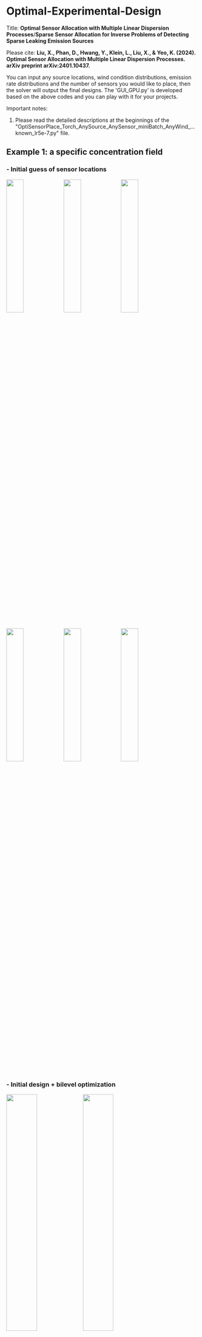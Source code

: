 # Optimal-Experimental-Design
Title: **Optimal Sensor Allocation with Multiple Linear Dispersion Processes**/**Sparse Sensor Allocation for Inverse Problems of Detecting Sparse Leaking Emission Sources**

Please cite:
**Liu, X., Phan, D., Hwang, Y., Klein, L., Liu, X., & Yeo, K. (2024). Optimal Sensor Allocation with Multiple Linear Dispersion Processes. arXiv preprint arXiv:2401.10437.**

You can input any source locations, wind condition distributions, emission rate distributions and the number of sensors you would like to place, then the solver will output the final designs. The 'GUI_GPU.py' is developed based on the above codes and you can play with it for your projects.

Important notes:
  1. Please read the detailed descriptions at the beginnings of the "OptiSensorPlace_Torch_AnySource_AnySensor_miniBatch_AnyWind_...known_lr5e-7.py" file.


## Example 1: a specific concentration field
### - Initial guess of sensor locations

<img src="https://github.com/user-attachments/assets/e9b07830-a72b-4cf0-abd4-9e49b8ec70ab" style="width:30%;"><img src="https://github.com/user-attachments/assets/83bfbe4e-f4e4-43a3-a8a1-38cf6c268638" style="width:30%;"><img src="https://github.com/user-attachments/assets/e415971d-4b7d-474f-b09b-d56b04ad68a6" style="width:30%;">

<img src="https://github.com/user-attachments/assets/5dbd52fb-ce1d-4491-973a-1f5d0e4a8e21" style="width:30%;"><img src="https://github.com/user-attachments/assets/cb2eaed0-d46e-4bd6-9007-b9cbf29816dd" style="width:30%;"><img src="https://github.com/user-attachments/assets/8cb072ed-c779-4f5f-92c8-80575928d9e7" style="width:30%;">

### - Initial design + bilevel optimization
<img src="https://github.com/user-attachments/assets/b6bdddb1-fee1-43b4-ab06-7e2c3ef891ec" style="width:40%;"><img src="https://github.com/user-attachments/assets/32b268d6-4486-470a-a86b-5d1c2662dc66" style="width:40%;">

## Example 2:  allocate 6 sensors for 10 sources
### - Objective value decreases

<p align="center">
<img src="https://github.com/user-attachments/assets/7337f65f-5be7-4678-84c9-baf21aa2a9ed" height="300"/><img src="https://github.com/user-attachments/assets/dadf49f8-5420-4ff5-8bbe-2e8738b502c1" height="300"/>
</p>

## Example 3:  allocate 50 sensors for 100 sources
### - Scalable sensor allocation
<img src="https://github.com/user-attachments/assets/941ad77b-4f5c-4f04-a855-cefc10af317c" style="width:40%;"><img src="https://github.com/user-attachments/assets/0d4c48ab-09c0-4dc9-970a-cc686ef8b20b" style="width:40%;">

## Example 4:  the software GUI
### - starting with K-means design (using GPU)
<img src="https://github.com/user-attachments/assets/46c58485-b3c9-4c26-9672-0e6af0d10f35" style="width:80%;">

